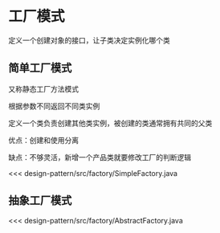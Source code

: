 # 工厂模式

定义一个创建对象的接口，让子类决定实例化哪个类

## 简单工厂模式

又称静态工厂方法模式

根据参数不同返回不同类实例

定义一个类负责创建其他类实例，被创建的类通常拥有共同的父类

优点：创建和使用分离

缺点：不够灵活，新增一个产品类就要修改工厂的判断逻辑

<<< design-pattern/src/factory/SimpleFactory.java


## 抽象工厂模式

<<< design-pattern/src/factory/AbstractFactory.java

